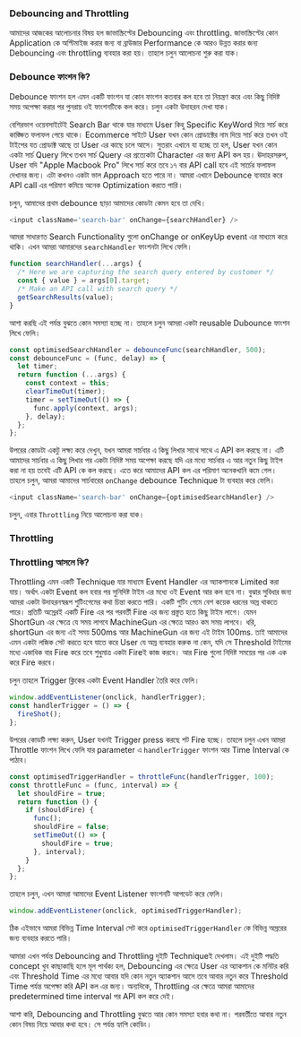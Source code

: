 ### Debouncing and Throttling

আমাদের আজকের আলোচনার বিষয় হল জাভাস্ক্রিপ্টের Debouncing এবং throttling. জাভাস্ক্রিপ্টের কোন Application কে অপ্টিমাইজ করার জন্য বা ব্রাউজার Performance কে আরও উন্নত করার জন্য Debouncing এবং throttling ব্যবহার করা হয়। তাহলে চলুন আলোচনা শুরু করা যাক।

### Debounce ফাংশন কি?

Debounce ফাংশন হল এমন একটি ফাংশন যা কোন ফাংশন কতবার কল হবে তা নিয়ন্ত্রণ করে এবং কিছু নিদিষ্ট সময় অপেক্ষা করার পর পুনরায় ওই ফাংশনটিকে কল করে। চলুন একটা উদাহরন দেখা যাক।

বেশিরভাগ ওয়েবসাইটেই Search Bar থাকে যার মাধ্যমে User কিহু Specific KeyWord দিয়ে সার্চ করে কাঙ্ক্ষিত ফলাফল পেয়ে থাকে। Ecommerce সাইটে User যখন কোন প্রোডাক্টের নাম দিয়ে সার্চ করে তখন ওই টাইপের যত প্রোডাক্ট আছে তা User এর কাছে চলে আসে। সুতরাং এখানে যা হচ্ছে তা হল, User যখন কোন একটা সার্চ Query লিখে তখন সার্চ Query এর প্রত্যেকটা Character এর জন্য API কল হয়। ঊদাহরসরুপ, User যদি "Apple Macbook Pro" লিখে সার্চ করে তবে ১৭ বার API call হবে এই সার্চের ফলাফল দেখানর জন্য। এটা কখনও একটা ভাল Approach হতে পারে না। আমরা এখানে Debounce ব্যবহার করে API call এর পরিমাণ কমিয়ে অনেক Optimization করতে পারি।

চলুন, আমাদের প্রথম debounce ছাড়া আমাদের কোডটা কেমন হবে তা দেখি।

```js
<input className='search-bar' onChange={searchHandler} />
```

আমরা সাধারণত Search Functionality গুলো onChange or onKeyUp event এর মাধ্যমে করে থাকি। এখন আমরা আমারদের `searchHandler` ফাংশনটা লিখে ফেলি।

```js
function searchHandler(...args) {
  /* Here we are capturing the search query entered by customer */
  const { value } = args[0].target;
  /* Make an API call with search query */
  getSearchResults(value);
}
```

আশা করছি এই পর্যন্ত বুঝতে কোন সমস্যা হচ্ছে না। তাহলে চলুন আমরা একটা reusable Dubounce ফাংশন লিখে ফেলি।

```js
const optimisedSearchHandler = debounceFunc(searchHandler, 500);
const debounceFunc = (func, delay) => {
  let timer;
  return function (...args) {
    const context = this;
    clearTimeOut(timer);
    timer = setTimeOut(() => {
      func.apply(context, args);
    }, delay);
  };
};
```

উপরের কোডটা একটু লক্ষ্য করে দেখুন, যখন আমরা সার্চবার এ কিছু লিখার সাথে সাথে এ API কল করছে না। এটি আমাদের সার্চবার এ কিছু লিখার পর একটা নিদিষ্ট সময় অপেক্ষা করছে যদি এর মধ্যে সার্চবার এ আর নতুন কিছু টাইপ করা না হয় তবেই এটি API কে কল করছে। এতে করে আমাদের API কল এর পরিমাণ অনেকখানি কমে গেল।
তাহলে চলুন, আমরা আমাদের সার্চবারের `onChange` debounce Technique টা ব্যবহার করে ফেলি।

```js
<input className='search-bar' onChange={optimisedSearchHandler} />
```

চলুন, এবার `Throttling` নিয়ে আলোচনা করা যাক।

### Throttling

### Throttling আসলে কি?

Throttling এমন একটি Technique যার মাধ্যমে Event Handler এর অ্যাকশানকে Limited করা যায়। অর্থাৎ একটা Event কল হবার পর সুনিদিষ্ট টাইম এর মধ্যে ওই Event আর কল হবে না। বুঝার সুবিধার জন্য আমরা একটা উদাহরনস্বরূপ শুটিংগেমের কথা চিন্তা করতে পারি। একটি শুটিং গেমে বেশ কয়েক ধরনের অস্র থাকতে পারে। প্রতিটি অস্রেরই একটি Fire এর পর পরবর্তী Fire এর জন্য প্রস্তুত হতে কিছু টাইম লাগে। যেমন ShortGun এর ক্ষেত্রে যে সময় লাগবে MachineGun এর ক্ষেত্রে আরও কম সময় লাগবে। ধরি, shortGun এর জন্য এই সময় 500ms আর MachineGun এর জন্য এই টাইম 100ms. তাই আমাদের এমন একটা লজিক সেট করতে হবে যাতে করে User যে অস্র ব্যবহার করুক না কেন, যদি সে Threshold টাইমের মধ্যে একাধিক বার Fire করে তবে শুধুমাত্র একটা Fireই কাজ করবে। আর Fire গুলো নিদিষ্ট সময়ের পর এক এক করে Fire করবে।

চলুন তাহলে Trigger ক্লিকের একটা Event Handler তৈরি করে ফেলি।

```js
window.addEventListener(onclick, handlerTrigger);
const handlerTrigger = () => {
  fireShot();
};
```

উপরের কোডটি লক্ষ্য করুন, User যখনই Trigger press করছে শট Fire হচ্ছে।
তাহলে চলুন এখন আমরা Throttle ফাংশন লিখে ফেলি যার parameter এ `handlerTrigger` ফাংশন আর Time Interval কে পাঠাব।

```js
const optimisedTriggerHandler = throttleFunc(handlerTrigger, 100);
const throttleFunc = (func, interval) => {
  let shouldFire = true;
  return function () {
    if (shouldFire) {
      func();
      shouldFire = false;
      setTimeOut(() => {
        shouldFire = true;
      }, interval);
    }
  };
};
```

তাহলে চলুন, এখন আমরা আমাদের Event Listener ফাংশনটি আপডেট করে ফেলি।

```js
window.addEventListener(onclick, optimisedTriggerHandler);
```

ঠিক এইভাবে আমরা বিভিন্ন Time Interval সেট করে `optimisedTriggerHandler` কে বিভিন্ন অস্ররের জন্য ব্যবহার করতে পারি।

আমারা এখন পর্যন্ত Debouncing and Throttling দুইটি Techniqueই দেখলাম। এই দুইটি পদ্ধতি concept খুব কাছাকাছি হলে মূল পার্থক্য হল, Debouncing এর ক্ষেত্রে User এর অ্যাকশান কে মনিটর করি এবং Threshold Time এর মধ্যে আবার যদি কোন নতুন অ্যাকশান আসে তবে আবার নতুন করে Threshold Time পর্যন্ত অপেক্ষা করি API কল এর জন্য। অন্যদিকে, Throttling এর ক্ষেত্রে আমরা আমাদের predetermined time interval পর API কল করে দেই।

আশা করি, Debouncing and Throttling বুঝতে আর কোন সমস্যা হবার কথা না। পরবর্তীতে আবার নতুন কোন বিষয় নিয়ে আবার কথা হবে। সে পর্যন্ত হ্যাপি কোডিং।
